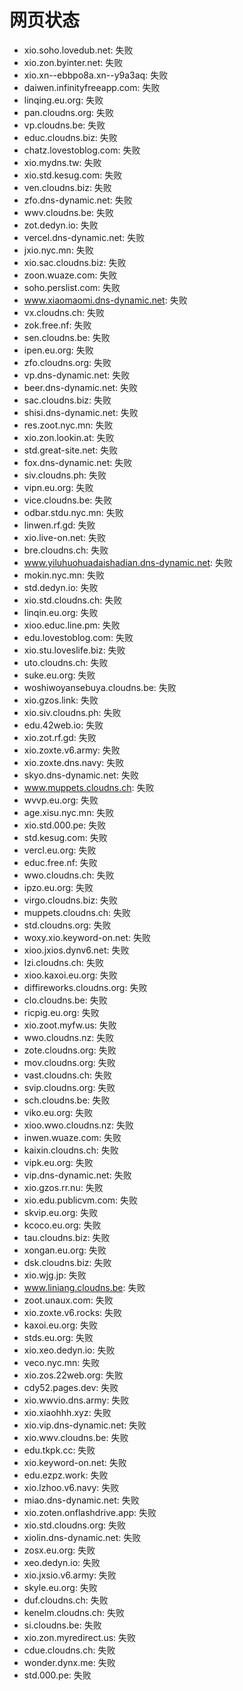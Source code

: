 # 网页状态
- xio.soho.lovedub.net: 失败
- xio.zon.byinter.net: 失败
- xio.xn--ebbpo8a.xn--y9a3aq: 失败
- daiwen.infinityfreeapp.com: 失败
- linqing.eu.org: 失败
- pan.cloudns.org: 失败
- vp.cloudns.be: 失败
- educ.cloudns.biz: 失败
- chatz.lovestoblog.com: 失败
- xio.mydns.tw: 失败
- xio.std.kesug.com: 失败
- ven.cloudns.biz: 失败
- zfo.dns-dynamic.net: 失败
- wwv.cloudns.be: 失败
- zot.dedyn.io: 失败
- vercel.dns-dynamic.net: 失败
- jxio.nyc.mn: 失败
- xio.sac.cloudns.biz: 失败
- zoon.wuaze.com: 失败
- soho.perslist.com: 失败
- www.xiaomaomi.dns-dynamic.net: 失败
- vx.cloudns.ch: 失败
- zok.free.nf: 失败
- sen.cloudns.be: 失败
- ipen.eu.org: 失败
- zfo.cloudns.org: 失败
- vp.dns-dynamic.net: 失败
- beer.dns-dynamic.net: 失败
- sac.cloudns.biz: 失败
- shisi.dns-dynamic.net: 失败
- res.zoot.nyc.mn: 失败
- xio.zon.lookin.at: 失败
- std.great-site.net: 失败
- fox.dns-dynamic.net: 失败
- siv.cloudns.ph: 失败
- vipn.eu.org: 失败
- vice.cloudns.be: 失败
- odbar.stdu.nyc.mn: 失败
- linwen.rf.gd: 失败
- xio.live-on.net: 失败
- bre.cloudns.ch: 失败
- www.yiluhuohuadaishadian.dns-dynamic.net: 失败
- mokin.nyc.mn: 失败
- std.dedyn.io: 失败
- xio.std.cloudns.ch: 失败
- linqin.eu.org: 失败
- xioo.educ.line.pm: 失败
- edu.lovestoblog.com: 失败
- xio.stu.loveslife.biz: 失败
- uto.cloudns.ch: 失败
- suke.eu.org: 失败
- woshiwoyansebuya.cloudns.be: 失败
- xio.gzos.link: 失败
- xio.siv.cloudns.ph: 失败
- edu.42web.io: 失败
- xio.zot.rf.gd: 失败
- xio.zoxte.v6.army: 失败
- xio.zoxte.dns.navy: 失败
- skyo.dns-dynamic.net: 失败
- www.muppets.cloudns.ch: 失败
- wvvp.eu.org: 失败
- age.xisu.nyc.mn: 失败
- xio.std.000.pe: 失败
- std.kesug.com: 失败
- vercl.eu.org: 失败
- educ.free.nf: 失败
- wwo.cloudns.ch: 失败
- ipzo.eu.org: 失败
- virgo.cloudns.biz: 失败
- muppets.cloudns.ch: 失败
- std.cloudns.org: 失败
- woxy.xio.keyword-on.net: 失败
- xioo.jxios.dynv6.net: 失败
- lzi.cloudns.ch: 失败
- xioo.kaxoi.eu.org: 失败
- diffireworks.cloudns.org: 失败
- clo.cloudns.be: 失败
- ricpig.eu.org: 失败
- xio.zoot.myfw.us: 失败
- wwo.cloudns.nz: 失败
- zote.cloudns.org: 失败
- mov.cloudns.org: 失败
- vast.cloudns.ch: 失败
- svip.cloudns.org: 失败
- sch.cloudns.be: 失败
- viko.eu.org: 失败
- xioo.wwo.cloudns.nz: 失败
- inwen.wuaze.com: 失败
- kaixin.cloudns.ch: 失败
- vipk.eu.org: 失败
- vip.dns-dynamic.net: 失败
- xio.gzos.rr.nu: 失败
- xio.edu.publicvm.com: 失败
- skvip.eu.org: 失败
- kcoco.eu.org: 失败
- tau.cloudns.biz: 失败
- xongan.eu.org: 失败
- dsk.cloudns.biz: 失败
- xio.wjg.jp: 失败
- www.liniang.cloudns.be: 失败
- zoot.unaux.com: 失败
- xio.zoxte.v6.rocks: 失败
- kaxoi.eu.org: 失败
- stds.eu.org: 失败
- xio.xeo.dedyn.io: 失败
- veco.nyc.mn: 失败
- xio.zos.22web.org: 失败
- cdy52.pages.dev: 失败
- xio.wwvio.dns.army: 失败
- xio.xiaohhh.xyz: 失败
- xio.vip.dns-dynamic.net: 失败
- xio.wwv.cloudns.be: 失败
- edu.tkpk.cc: 失败
- xio.keyword-on.net: 失败
- edu.ezpz.work: 失败
- xio.lzhoo.v6.navy: 失败
- miao.dns-dynamic.net: 失败
- xio.zoten.onflashdrive.app: 失败
- xio.std.cloudns.org: 失败
- xiolin.dns-dynamic.net: 失败
- zosx.eu.org: 失败
- xeo.dedyn.io: 失败
- xio.jxsio.v6.army: 失败
- skyle.eu.org: 失败
- duf.cloudns.ch: 失败
- kenelm.cloudns.ch: 失败
- si.cloudns.be: 失败
- xio.zon.myredirect.us: 失败
- cdue.cloudns.ch: 失败
- wonder.dynx.me: 失败
- std.000.pe: 失败
